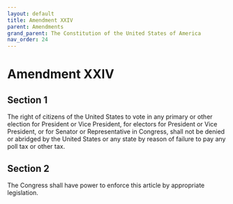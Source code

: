 ```yaml
---
layout: default
title: Amendment XXIV
parent: Amendments
grand_parent: The Constitution of the United States of America
nav_order: 24
---
```


# Amendment XXIV

## Section 1

The right of citizens of the United States to vote in any primary or other election for President or Vice President, for electors for President or Vice President, or for Senator or Representative in Congress, shall not be denied or abridged by the United States or any state by reason of failure to pay any poll tax or other tax.

## Section 2

The Congress shall have power to enforce this article by appropriate legislation.